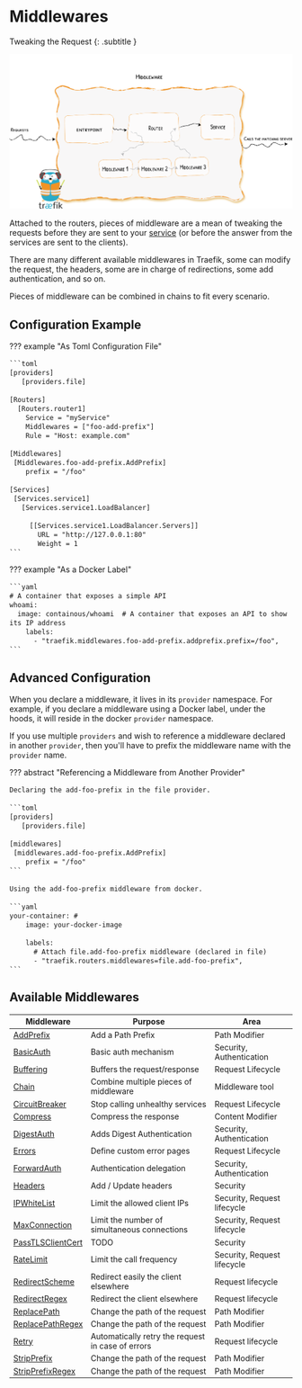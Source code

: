 # Middlewares

Tweaking the Request
{: .subtitle }

![Overview](../assets/img/middleware/overview.png)

Attached to the routers, pieces of middleware are a mean of tweaking the requests before they are sent to your [service](../routing/services.md) (or before the answer from the services are sent to the clients). 

There are many different available middlewares in Traefik, some can modify the request, the headers, some are in charge of redirections, some add authentication, and so on. 

Pieces of middleware can be combined in chains to fit every scenario.   
 
## Configuration Example  

??? example "As Toml Configuration File"

    ```toml
    [providers]
       [providers.file]
    
    [Routers]
      [Routers.router1]
        Service = "myService"
        Middlewares = ["foo-add-prefix"]
        Rule = "Host: example.com"
      
    [Middlewares]
     [Middlewares.foo-add-prefix.AddPrefix]
        prefix = "/foo"
    
    [Services]
     [Services.service1]
       [Services.service1.LoadBalancer]
    
         [[Services.service1.LoadBalancer.Servers]]
           URL = "http://127.0.0.1:80"
           Weight = 1
    ```

??? example "As a Docker Label"

    ```yaml
    # A container that exposes a simple API
    whoami:
      image: containous/whoami  # A container that exposes an API to show its IP address
        labels:
          - "traefik.middlewares.foo-add-prefix.addprefix.prefix=/foo",
    ```

## Advanced Configuration

When you declare a middleware, it lives in its `provider` namespace.
For example, if you declare a middleware using a Docker label, under the hoods, it will reside in the docker `provider` namespace.

If you use multiple `providers` and wish to reference a middleware declared in another `provider`, then you'll have to prefix the middleware name with the `provider` name.

??? abstract "Referencing a Middleware from Another Provider"

    Declaring the add-foo-prefix in the file provider.
        
    ```toml
    [providers]
       [providers.file]
          
    [middlewares]
     [middlewares.add-foo-prefix.AddPrefix]
        prefix = "/foo"
    ```

    Using the add-foo-prefix middleware from docker.
    
    ```yaml
    your-container: #
        image: your-docker-image  
        
        labels:
          # Attach file.add-foo-prefix middleware (declared in file)
          - "traefik.routers.middlewares=file.add-foo-prefix",
    ```

## Available Middlewares

| Middleware                                | Purpose                                           | Area                        |
|-------------------------------------------|---------------------------------------------------|-----------------------------|
| [AddPrefix](addprefix.md)                 | Add a Path Prefix                                 | Path Modifier               |
| [BasicAuth](basicauth.md)                 | Basic auth mechanism                              | Security, Authentication    |
| [Buffering](buffering.md)                 | Buffers the request/response                      | Request Lifecycle           |
| [Chain](chain.md)                         | Combine multiple pieces of middleware             | Middleware tool             |
| [CircuitBreaker](circuitbreaker.md)       | Stop calling unhealthy services                   | Request Lifecycle           |
| [Compress](circuitbreaker.md)             | Compress the response                             | Content Modifier            |
| [DigestAuth](digestauth.md)               | Adds Digest Authentication                        | Security, Authentication    |
| [Errors](errorpages.md)                   | Define custom error pages                         | Request Lifecycle           |
| [ForwardAuth](forwardauth.md)             | Authentication delegation                         | Security, Authentication    |
| [Headers](headers.md)                     | Add / Update headers                              | Security                    |
| [IPWhiteList](ipwhitelist.md)             | Limit the allowed client IPs                      | Security, Request lifecycle |
| [MaxConnection](maxconnection.md)         | Limit the number of simultaneous connections      | Security, Request lifecycle |
| [PassTLSClientCert](passtlsclientcert.md) | TODO                                              | Security                    |
| [RateLimit](ratelimit.md)                 | Limit the call frequency                          | Security, Request lifecycle |
| [RedirectScheme](redirectscheme.md)       | Redirect easily the client elsewhere              | Request lifecycle           |
| [RedirectRegex](redirectregex.md)         | Redirect the client elsewhere                     | Request lifecycle           |
| [ReplacePath](replacepath.md)             | Change the path of the request                    | Path Modifier               |
| [ReplacePathRegex](replacepathregex.md)   | Change the path of the request                    | Path Modifier               |
| [Retry](retry.md)                         | Automatically retry the request in case of errors | Request lifecycle           |
| [StripPrefix](stripprefix.md)             | Change the path of the request                    | Path Modifier               |
| [StripPrefixRegex](stripprefixregex.md)   | Change the path of the request                    | Path Modifier               |
